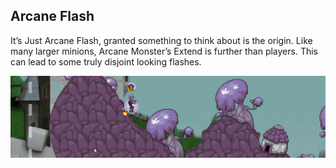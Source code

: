 ## Arcane Flash


It’s Just Arcane Flash, granted something to think about is the origin. Like many larger minions, Arcane Monster’s Extend is further than players. This can lead to some truly disjoint looking flashes.


![flash1](https://raw.githubusercontent.com/1IlIl/wikidata/main/arcane_monster/gifs/mon13.gif)

